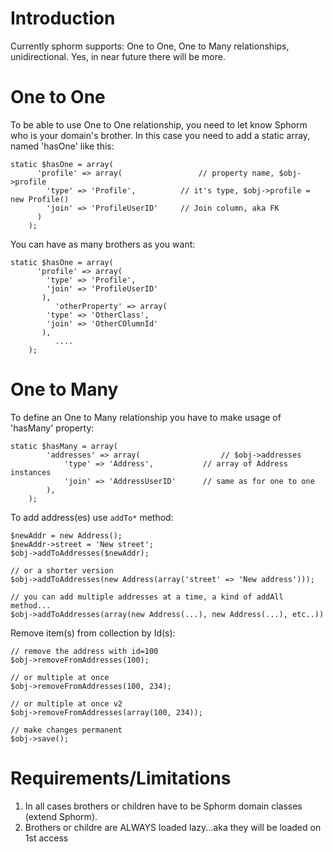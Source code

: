 # Introduction #

Currently sphorm supports: One to One, One to Many relationships, unidirectional. Yes, in near future there will be more.


# One to One #
To be able to use One to One relationship, you need to let know Sphorm who is your domain's brother. In this case you need to add a static array, named 'hasOne' like this:
```
static $hasOne = array(
	  'profile' => array(                 // property name, $obj->profile
		'type' => 'Profile',          // it's type, $obj->profile = new Profile()
		'join' => 'ProfileUserID'     // Join column, aka FK
	  )
	);
```

You can have as many brothers as you want:
```
static $hasOne = array(
	  'profile' => array(                 
		'type' => 'Profile',          
		'join' => 'ProfileUserID'     
	   ),
          'otherProperty' => array(                 
		'type' => 'OtherClass',          
		'join' => 'OtherCOlumnId'     
	   ),
          ....
	);
```

# One to Many #
To define an One to Many relationship you have to make usage of 'hasMany' property:
```
static $hasMany = array(
		'addresses' => array(                  // $obj->addresses
			'type' => 'Address',           // array of Address instances  
			'join' => 'AddressUserID'      // same as for one to one
		),
	);
```

To add address(es) use `addTo*` method:
```
$newAddr = new Address();
$newAddr->street = 'New street';
$obj->addToAddresses($newAddr);

// or a shorter version
$obj->addToAddresses(new Address(array('street' => 'New address')));

// you can add multiple addresses at a time, a kind of addAll method...
$obj->addToAddresses(array(new Address(...), new Address(...), etc..))
```

Remove item(s) from collection by Id(s):
```
// remove the address with id=100
$obj->removeFromAddresses(100);

// or multiple at once
$obj->removeFromAddresses(100, 234);

// or multiple at once v2
$obj->removeFromAddresses(array(100, 234));

// make changes permanent
$obj->save();
```

# Requirements/Limitations #
  1. In all cases brothers or children have to be Sphorm domain classes (extend Sphorm).
  1. Brothers or childre are ALWAYS loaded lazy...aka they will be loaded on 1st access